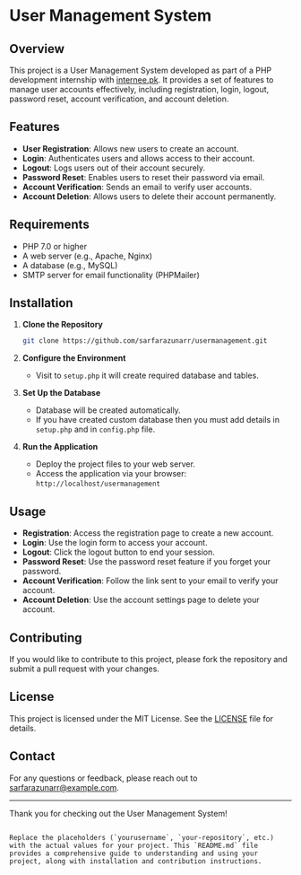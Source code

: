 # User Management System

## Overview

This project is a User Management System developed as part of a PHP development internship with [internee.pk](https://internee.pk). It provides a set of features to manage user accounts effectively, including registration, login, logout, password reset, account verification, and account deletion.

## Features

- **User Registration**: Allows new users to create an account.
- **Login**: Authenticates users and allows access to their account.
- **Logout**: Logs users out of their account securely.
- **Password Reset**: Enables users to reset their password via email.
- **Account Verification**: Sends an email to verify user accounts.
- **Account Deletion**: Allows users to delete their account permanently.

## Requirements

- PHP 7.0 or higher
- A web server (e.g., Apache, Nginx)
- A database (e.g., MySQL)
- SMTP server for email functionality (PHPMailer)

## Installation

1. **Clone the Repository**

   ```bash
   git clone https://github.com/sarfarazunarr/usermanagement.git
   ```

2. **Configure the Environment**

   - Visit to `setup.php` it will create required database and tables.

3. **Set Up the Database**

   - Database will be created automatically.
   - If you have created custom database then you must add details in `setup.php` and in `config.php` file.

4. **Run the Application**

   - Deploy the project files to your web server.
   - Access the application via your browser: `http://localhost/usermanagement`

## Usage

- **Registration**: Access the registration page to create a new account.
- **Login**: Use the login form to access your account.
- **Logout**: Click the logout button to end your session.
- **Password Reset**: Use the password reset feature if you forget your password.
- **Account Verification**: Follow the link sent to your email to verify your account.
- **Account Deletion**: Use the account settings page to delete your account.

## Contributing

If you would like to contribute to this project, please fork the repository and submit a pull request with your changes.

## License

This project is licensed under the MIT License. See the [LICENSE](LICENSE) file for details.

## Contact

For any questions or feedback, please reach out to [sarfarazunarr@example.com](mailto:sarfarazunarr@example.com).

---

Thank you for checking out the User Management System!

```

Replace the placeholders (`yourusername`, `your-repository`, etc.) with the actual values for your project. This `README.md` file provides a comprehensive guide to understanding and using your project, along with installation and contribution instructions.
